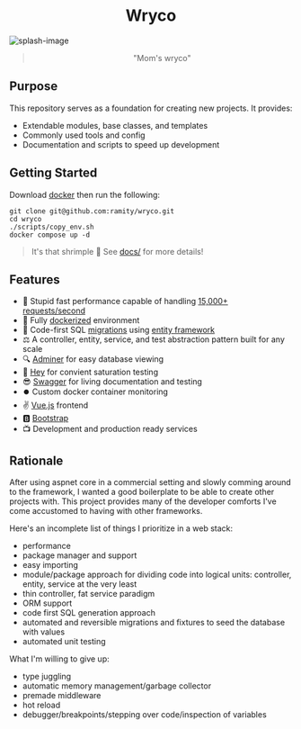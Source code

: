 <h1 align="center">Wryco</h1>

![splash-image](./docs/assets/wryco-splash.jpg)

<blockquote align="center">"Mom's wryco"</blockquote>

## Purpose

This repository serves as a foundation for creating new projects. It provides:
- Extendable modules, base classes, and templates
- Commonly used tools and config
- Documentation and scripts to speed up development

## Getting Started

Download [docker](https://docs.docker.com/) then run the following:

```
git clone git@github.com:ramity/wryco.git
cd wryco
./scripts/copy_env.sh
docker compose up -d
```

> It's that shrimple 🦐 See [docs/](docs/) for more details!

## Features

- 🚄 Stupid fast performance capable of handling [15,000+ requests/second](https://github.com/ramity/wryco/blob/master/docs/simple-benchmark.md)
- 🐋 Fully [dockerized](https://www.docker.com/) environment
- 📝 Code-first SQL [migrations](https://learn.microsoft.com/en-us/ef/core/managing-schemas/migrations/managing?tabs=dotnet-core-cli) using [entity framework](https://learn.microsoft.com/en-us/ef/core/cli/dotnet)
- ⚖️ A controller, entity, service, and test abstraction pattern built for any scale
- 🔍 [Adminer](https://www.adminer.org/en/) for easy database viewing
- 👋 [Hey](https://github.com/rakyll/hey) for convient saturation testing
- 😎 [Swagger](https://learn.microsoft.com/en-us/aspnet/core/tutorials/web-api-help-pages-using-swagger?view=aspnetcore-8.0&viewFallbackFrom=aspnetcore-9.0) for living documentation and testing
- ⏺️ Custom docker container monitoring
- ✌️ [Vue.js](https://vuejs.org/) frontend
- 🅱️ [Bootstrap](https://getbootstrap.com/)
- 📺 Development and production ready services

## Rationale

After using aspnet core in a commercial setting and slowly comming around to the framework, I wanted a good boilerplate to be able to create other projects with. This project provides many of the developer comforts I've come accustomed to having with other frameworks.

Here's an incomplete list of things I prioritize in a web stack:
- performance
- package manager and support
- easy importing
- module/package approach for dividing code into logical units: controller, entity, service at the very least
- thin controller, fat service paradigm
- ORM support
- code first SQL generation approach
- automated and reversible migrations and fixtures to seed the database with values
- automated unit testing

What I'm willing to give up:
- type juggling
- automatic memory management/garbage collector
- premade middleware
- hot reload
- debugger/breakpoints/stepping over code/inspection of variables
